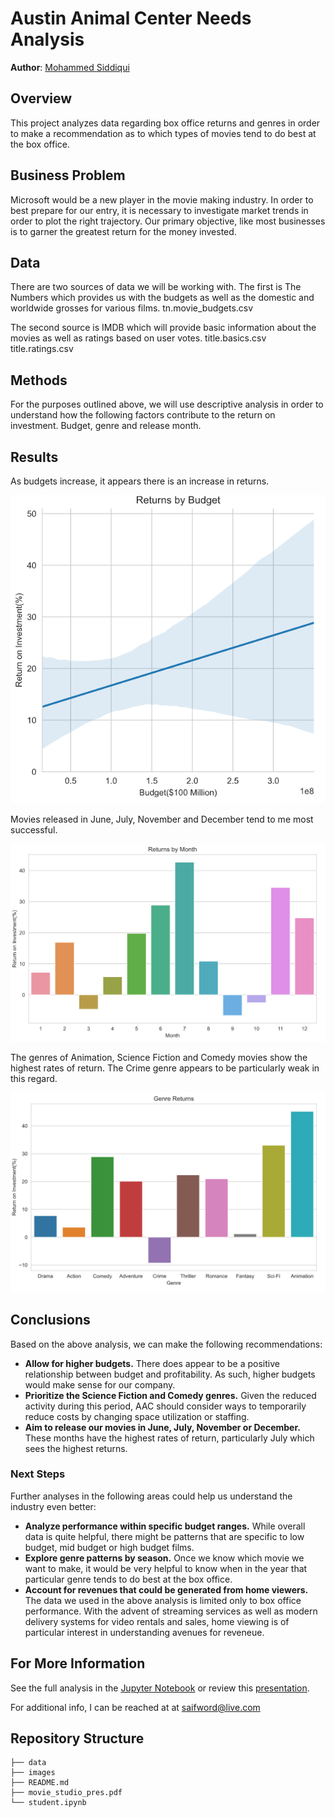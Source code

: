 

# Austin Animal Center Needs Analysis

**Author**: [Mohammed Siddiqui](mailto:saifword@live.com)

## Overview

This project analyzes data regarding box office returns and genres in order to make a recommendation as to which types of movies tend to do best at the box office.  

## Business Problem

Microsoft would be a new player in the movie making industry.  In order to best prepare for our entry, it is necessary to investigate market trends in order to plot the right trajectory.  Our primary objective, like most businesses is to garner the greatest return for the money invested.

## Data

There are two sources of data we will be working with. The first is The Numbers which provides us with the budgets as well as the domestic and worldwide grosses for various films.
    tn.movie_budgets.csv

The second source is IMDB which will provide basic information about the movies as well as ratings based on user votes.
    title.basics.csv
    title.ratings.csv

## Methods

For the purposes outlined above, we will use descriptive analysis in order to understand how the following factors contribute to the return on investment.  Budget, genre and release month.

## Results

As budgets increase, it appears there is an increase in returns.

![returns_by_budget](./images/returns_by_budget.png)

Movies released in June, July, November and December tend to me most successful.

![returns_by_month](./images/returns_by_month.png)

The genres of Animation, Science Fiction and Comedy movies show the highest rates of return.  The Crime genre appears to be particularly weak in this regard.

![returns_by_genre](./images/returns_by_genre.png)


## Conclusions

Based on the above analysis, we can make the following recommendations:

- **Allow for higher budgets.** 
There does appear to be a positive relationship between budget and profitability.  As such, higher budgets would make sense for our company.
- **Prioritize the Science Fiction and Comedy genres.** 
Given the reduced activity during this period, AAC should consider ways to temporarily reduce costs by changing space utilization or staffing.
- **Aim to release our movies in June, July, November or December.**
These months have the highest rates of return, particularly July which sees the highest returns. 

### Next Steps

Further analyses in the following areas could help us understand the industry even better:

- **Analyze performance within specific budget ranges.**
While overall data is quite helpful, there might be patterns that are specific to low budget, mid budget or high budget films.
- **Explore genre patterns by season.**
Once we know which movie we want to make, it would be very helpful to know when in the year that particular genre tends to do best at the box office.
- **Account for revenues that could be generated from home viewers.**
The data we used in the above analysis is limited only to box office performance.  With the advent of streaming services as well as modern delivery systems for video rentals and sales, home viewing is of particular interest in understanding avenues for reveneue.

## For More Information

See the full analysis in the [Jupyter Notebook](./student.ipynb) or review this [presentation](./movie_studio_pres.pdf).

For additional info, I can be reached at  at [saifword@live.com](mailto:saifword@live.com)


## Repository Structure

```
├── data
├── images
├── README.md
├── movie_studio_pres.pdf
└── student.ipynb
```